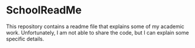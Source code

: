 # SchoolReadMe
This repository contains a readme file that explains some of my academic work. Unfortunately, I am not able to share the code, but I can explain some specific details.
